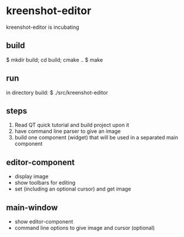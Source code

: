 kreenshot-editor
================

kreenshot-editor is incubating

build
-----
$ mkdir build; cd build; cmake ..
$ make

run
---
in directory build:
$ ./src/kreenshot-editor

steps
-----
1. Read QT quick tutorial and build project upon it
2. have command line parser to give an image
3. build one component (widget) that will be used in a separated main component

editor-component
----------------
- display image
- show toolbars for editing
- set (including an optional cursor) and get image

main-window
-----------
- show editor-component
- command line options to give image and cursor (optional)
